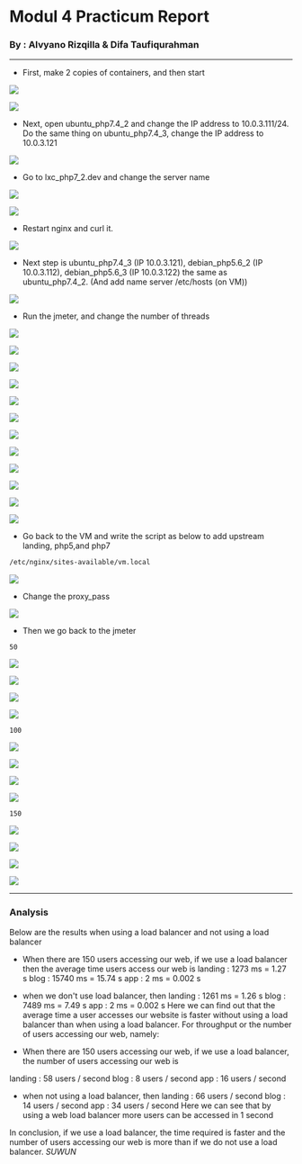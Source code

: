 # **Modul 4 Practicum Report**

### By : Alvyano Rizqilla & Difa Taufiqurahman

----

- First, make 2 copies of containers, and then start

![](Modul4/1.PNG)

![](Modul4/2.PNG)

- Next, open ubuntu_php7.4_2 and change the IP address to 10.0.3.111/24. Do the same thing on ubuntu_php7.4_3, change the IP address to 10.0.3.121

![](Modul4/3.PNG)

* Go to lxc_php7_2.dev and change the server name

![](Modul4/4.PNG)

![](Modul4/5.PNG)

* Restart nginx and curl it. 

![](Modul4/6.PNG)


* Next step is ubuntu_php7.4_3 (IP 10.0.3.121), debian_php5.6_2 (IP 10.0.3.112), debian_php5.6_3 (IP 10.0.3.122) the same as ubuntu_php7.4_2. (And  add name server /etc/hosts (on VM))

![](Modul4/7.PNG)

* Run the jmeter, and change the number of threads

![](Modul4/8.PNG)

![](Modul4/9.jpeg)

![](Modul4/10.jpeg)

![](Modul4/11.jpeg)

![](Modul4/12.PNG)

![](Modul4/13.PNG)

![](Modul4/14.PNG)

![](Modul4/15.PNG)

![](Modul4/16.PNG)

![](Modul4/17.PNG)

![](Modul4/18.PNG)

![](Modul4/19.PNG)


* Go back to the VM and write the script as below to add upstream landing, php5,and php7


```markdown
/etc/nginx/sites-available/vm.local
```
![](Modul4/20.PNG)

* Change the proxy_pass

![](Modul4/21.PNG)

* Then we go back to the jmeter

```
50
```
![](Modul4/22.PNG)

![](Modul4/23.PNG)

![](Modul4/24.PNG)

![](Modul4/25.PNG)

```
100
```

![](Modul4/26.PNG)

![](Modul4/27.PNG)

![](Modul4/28.PNG)

![](Modul4/29.PNG)

```
150
```

![](Modul4/30.PNG)

![](Modul4/31.PNG)

![](Modul4/32.PNG)

![](Modul4/33.PNG)

----
### Analysis

 Below are the results when using a load balancer and not using a load balancer

* When there are 150 users accessing our web, if we use a load balancer then the average time users access our web is
landing : 1273 ms = 1.27 s
blog : 15740 ms = 15.74 s
app : 2 ms = 0.002 s

* when we don't use load balancer, then
landing : 1261 ms = 1.26 s
blog : 7489 ms = 7.49 s
app : 2 ms = 0.002 s
Here we can find out that the average time a user accesses our website is faster without using a load balancer than when using a load balancer. For throughput or the number of users accessing our web, namely:

* When there are 150 users accessing our web, if we use a load balancer, the number of users accessing our web is

landing : 58 users / second
blog : 8 users / second
app : 16 users / second

* when not using a load balancer, then
landing : 66 users / second
blog : 14 users / second
app : 34 users / second
Here we can see that by using a web load balancer more users can be accessed in 1 second

In conclusion, if we use a load balancer, the time required is faster and the number of users accessing our web is more than if we do not use a load balancer.
*SUWUN* 

